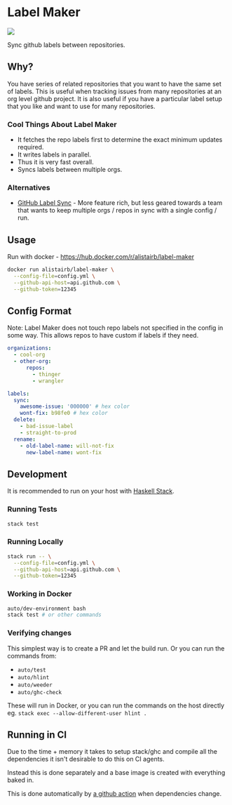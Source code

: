 # Label Maker

![](https://github.com/alistairb/label-maker/workflows/verify.yml/badge.svg)

Sync github labels between repositories.

## Why?

You have series of related repositories that you want to have the same set of labels. This is useful when tracking issues from many repositories at an org level github project. It is also useful if you have a particular label setup that you like and want to use for many repositories.

### Cool Things About Label Maker

- It fetches the repo labels first to determine the exact minimum updates required.
- It writes labels in parallel.
- Thus it is very fast overall.
- Syncs labels between multiple orgs.

### Alternatives

- [GitHub Label Sync](https://github.com/Financial-Times/github-label-sync) - More feature rich, but less geared towards a team that wants to keep multiple orgs / repos in sync with a single config / run.

## Usage

Run with docker - https://hub.docker.com/r/alistairb/label-maker

```bash
docker run alistairb/label-maker \
  --config-file=config.yml \
  --github-api-host=api.github.com \
  --github-token=12345
```

## Config Format

Note: Label Maker does not touch repo labels not specified in the config in some way. This allows repos to have custom if labels if they need.

```yaml
organizations:
  - cool-org
  - other-org:
      repos:
        - thinger
        - wrangler

labels:
  sync:
    awesome-issue: '000000' # hex color
    wont-fix: b98fe0 # hex color
  delete:
    - bad-issue-label
    - straight-to-prod
  rename:
    - old-label-name: will-not-fix
      new-label-name: wont-fix
```

## Development

It is recommended to run on your host with [Haskell Stack](https://haskellstack.org).

### Running Tests

```bash
stack test
```

### Running Locally

```bash
stack run -- \
  --config-file=config.yml \
  --github-api-host=api.github.com \
  --github-token=12345
```

### Working in Docker

```bash
auto/dev-environment bash
stack test # or other commands
```

### Verifying changes

This simplest way is to create a PR and let the build run. Or you can run the commands from:

- `auto/test`
- `auto/hlint`
- `auto/weeder`
- `auto/ghc-check`

These will run in Docker, or you can run the commands on the host directly eg. `stack exec --allow-different-user hlint .`


## Running in CI

Due to the time + memory it takes to setup stack/ghc and compile all the dependencies it isn't desirable to do this on CI agents.

Instead this is done separately and a base image is created with everything baked in.

This is done automatically by [a github action](https://github.com/AlistairB/label-maker/actions?query=workflow%3A%22Publish+CI+Base+Image%22) when dependencies change.
